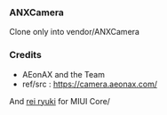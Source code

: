 ### ANXCamera

Clone only into vendor/ANXCamera

### Credits

- AEonAX and the Team
- ref/src : https://camera.aeonax.com/

And [rei ryuki](https://github.com/reiryuki/Miui-Core-Magisk-Module) for MIUI Core/
